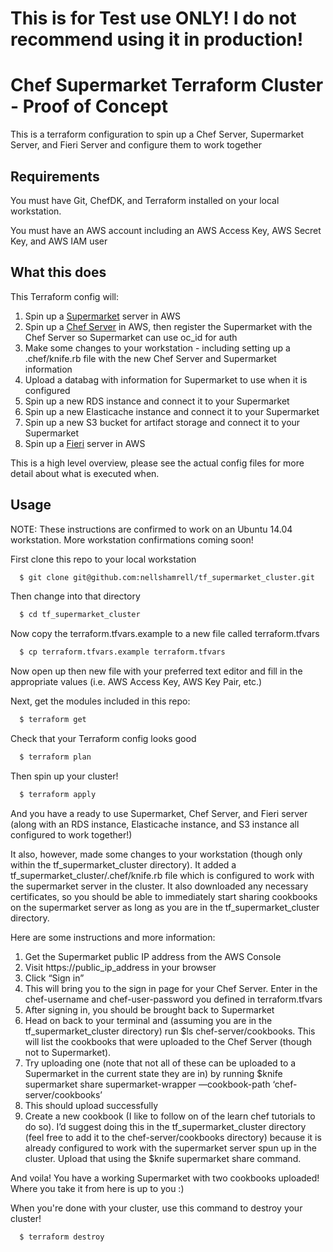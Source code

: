 # This is for Test use ONLY!  I do not recommend using it in production!

# Chef Supermarket Terraform Cluster - Proof of Concept

This is a terraform configuration to spin up a Chef Server, Supermarket Server, and Fieri Server and configure them to work together

## Requirements
You must have Git, ChefDK, and Terraform installed on your local workstation.

You must have an AWS account including an AWS Access Key, AWS Secret Key, and AWS IAM user

## What this does

This Terraform config will:

1. Spin up a [Supermarket](https://github.com/chef/supermarket) server in AWS
2. Spin up a [Chef Server](https://github.com/chef/chef-server) in AWS, then register the Supermarket with the Chef Server so Supermarket can use oc_id for auth
3. Make some changes to your workstation - including setting up a .chef/knife.rb file with the new Chef Server and Supermarket information
4. Upload a databag with information for Supermarket to use when it is configured
5. Spin up a new RDS instance and connect it to your Supermarket
6. Spin up a new Elasticache instance and connect it to your Supermarket
7. Spin up a new S3 bucket for artifact storage and connect it to your Supermarket
8. Spin up a [Fieri](https://github.com/chef/fieri) server in AWS

This is a high level overview, please see the actual config files for more detail about what is executed when.

## Usage

NOTE: These instructions are confirmed to work on an Ubuntu 14.04 workstation.  More workstation confirmations coming soon!

First clone this repo to your local workstation

```bash
  $ git clone git@github.com:nellshamrell/tf_supermarket_cluster.git
```

Then change into that directory

```bash
  $ cd tf_supermarket_cluster
```

Now copy the terraform.tfvars.example to a new file called terraform.tfvars

```bash
  $ cp terraform.tfvars.example terraform.tfvars
```

Now open up then new file with your preferred text editor and fill in the appropriate values (i.e. AWS Access Key, AWS Key Pair, etc.)

Next, get the modules included in this repo:

```bash
  $ terraform get
```

Check that your Terraform config looks good

```bash
  $ terraform plan
```

Then spin up your cluster!

```bash
  $ terraform apply
```

And you have a ready to use Supermarket, Chef Server, and Fieri server (along with an RDS instance, Elasticache instance, and S3 instance all configured to work together!)


It also, however, made some changes to your workstation (though only within the tf_supermarket_cluster directory).  It added a tf_supermarket_cluster/.chef/knife.rb file which is configured to work with the supermarket server in the cluster.  It also downloaded any necessary certificates, so you should be able to immediately start sharing cookbooks on the supermarket server as long as you are in the tf_supermarket_cluster directory.

Here are some instructions and more information:

1. Get the Supermarket public IP address from the AWS Console
2. Visit https://public_ip_address in your browser
3. Click “Sign in”
4. This will bring you to the sign in page for your Chef Server.  Enter in the chef-username and chef-user-password you defined in terraform.tfvars
5. After signing in, you should be brought back to Supermarket
6. Head on back to your terminal and (assuming you are in the tf_supermarket_cluster directory) run $ls chef-server/cookbooks.  This will list the cookbooks that were uploaded to the Chef Server (though not to Supermarket).
7. Try uploading one (note that not all of these can be uploaded to a Supermarket in the current state they are in) by running $knife supermarket share supermarket-wrapper —cookbook-path ‘chef-server/cookbooks’
8. This should upload successfully
9. Create a new cookbook (I like to follow on of the learn chef tutorials to do so).  I’d suggest doing this in the tf_supermarket_cluster directory (feel free to add it to the chef-server/cookbooks directory) because it is already configured to work with the supermarket server spun up in the cluster.  Upload that using the $knife supermarket share command.

And voila!  You have a working Supermarket with two cookbooks uploaded!  Where you take it from here is up to you :)

When you're done with your cluster, use this command to destroy your cluster!

```bash
  $ terraform destroy
```
